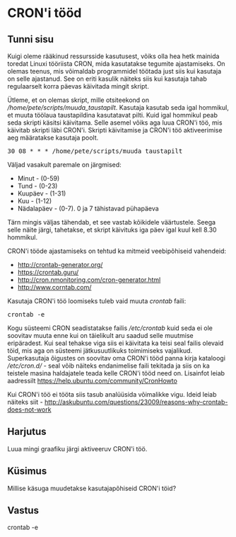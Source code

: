 ﻿# CRON'i tööd

## Tunni sisu

Kuigi oleme rääkinud ressursside kasutusest, võiks olla hea hetk mainida toredat Linuxi tööriista CRON, mida kasutatakse tegumite ajastamiseks. On olemas teenus, mis võimaldab programmidel töötada just siis kui kasutaja on selle ajastanud. See on eriti kasulik näiteks siis kui kasutaja tahab regulaarselt korra päevas käivitada mingit skript.

Ütleme, et on olemas skript, mille otsiteekond on */home/pete/scripts/muuda_taustapilt*. Kasutaja kasutab seda igal hommikul, et muuta töölaua taustapildina kasutatavat pilti. Kuid igal hommikul peab seda skripti käsitsi käivitama. Selle asemel võiks aga luua CRON'i töö, mis käivitab skripti läbi CRON'i. Skripti käivitamise ja CRON'i töö aktiveerimise aeg määratakse kasutaja poolt.

<pre>30 08 * * * /home/pete/scripts/muuda_taustapilt</pre>

Väljad vasakult paremale on järgmised:
<ul>
<li>Minut - (0-59)</li>
<li>Tund - (0-23)</li>
<li>Kuupäev - (1-31)</li>
<li>Kuu - (1-12)</li>
<li>Nädalapäev - (0-7). 0 ja 7 tähistavad pühapäeva</li>
</ul>

Tärn mingis väljas tähendab, et see vastab kõikidele väärtustele. Seega selle näite järgi, tahetakse, et skript käivituks iga päev igal kuul kell 8.30 hommikul.

CRON'i tööde ajastamiseks on tehtud ka mitmeid veebipõhiseid vahendeid:
* http://crontab-generator.org/
* https://crontab.guru/
* http://cron.nmonitoring.com/cron-generator.html
* http://www.corntab.com/

Kasutaja CRON'i töö loomiseks tuleb vaid muuta *crontab* faili: <pre>crontab -e</pre>

Kogu süsteemi CRON seadistatakse failis */etc/crontab* kuid seda ei ole soovitav muuta enne kui on täielikult aru saadud selle muutmise eripäradest. Kui seal tehakse viga siis ei käivitata ka teisi seal failis olevaid töid, mis aga on süsteemi jätkusuutlikuks toimimiseks vajalikud. Superkasutaja õigustes on soovitav oma CRON'i tööd panna kirja kataloogi */etc/cron.d/* - seal võib näiteks endanimelise faili tekitada ja siis on ka teistele masina haldajatele teada kelle CRON'i tööd need on. Lisainfot leiab aadressilt https://help.ubuntu.com/community/CronHowto

Kui CRON'i töö ei tööta siis tasub analüüsida võimalikke vigu. Ideid leiab näiteks siit - http://askubuntu.com/questions/23009/reasons-why-crontab-does-not-work

## Harjutus

Luua mingi graafiku järgi aktiveeruv CRON'i töö.

## Küsimus

Millise käsuga muudetakse kasutajapõhiseid CRON'i töid?

## Vastus

crontab -e
